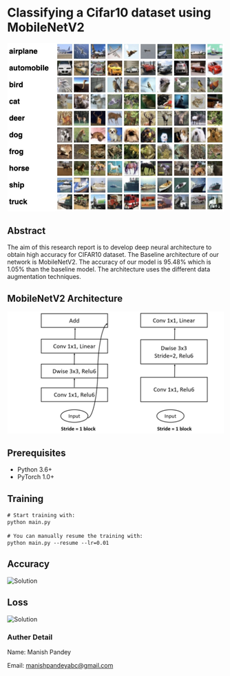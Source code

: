 # Classifying a Cifar10 dataset using MobileNetV2

![Solution](https://raw.githubusercontent.com/Man1ish/cifar10-mobilenetv2/master/images/cifar_dataset.jpeg)






## Abstract
The aim of this research report is to develop deep neural architecture to obtain high accuracy for CIFAR10 dataset. The Baseline architecture of our network is MobileNetV2. The accuracy of our model is 95.48% which is 1.05% than the baseline model. The architecture uses the different data augmentation techniques. 

## MobileNetV2 Architecture
![Solution](https://raw.githubusercontent.com/Man1ish/cifar10-mobilenetv2/master/images/mobilenetv2_architecture.jpg)


## Prerequisites
- Python 3.6+
- PyTorch 1.0+

## Training
```
# Start training with: 
python main.py

# You can manually resume the training with: 
python main.py --resume --lr=0.01
```


## Accuracy
![Solution](https://raw.githubusercontent.com/Man1ish/cifar10-mobilenetv2/master/images/accuracy.jpeg)

## Loss
![Solution](https://raw.githubusercontent.com/Man1ish/cifar10-mobilenetv2/master/images/loss.jpeg)


### Auther Detail

Name: Manish Pandey

Email: manishpandeyabc@gmail.com
